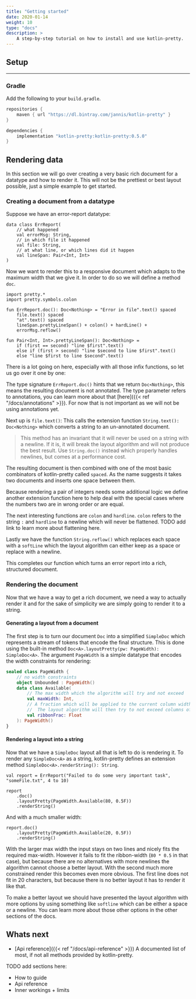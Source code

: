 ```yaml
---
title: "Getting started"
date: 2020-01-14
weight: 10
type: "docs"
description: >
    A step-by-step tutorial on how to install and use kotlin-pretty.
---
```


## Setup
----

### Gradle

Add the following to your `build.gradle`.

```groovy
repositories {
    maven { url "https://dl.bintray.com/jannis/kotlin-pretty" }
}

dependencies {
    implementation "kotlin-pretty:kotlin-pretty:0.5.0"
}
```

## Rendering data

In this section we will go over creating a very basic rich document for a datatype and how to render it. This will not be the prettiest or best layout possible, just a simple example to get started.

### Creating a document from a datatype

Suppose we have an error-report datatype:
```kotlin:ank:silent
data class ErrReport(
    // what happened
    val errorMsg: String,
    // in which file it happened
    val file: String,
    // at what line, or which lines did it happen
    val lineSpan: Pair<Int, Int>
)
```

Now we want to render this to a responsive document which adapts to the maximum width that we give it. In order to do so we will define a method `doc`.

```kotlin:ank:silent
import pretty.*
import pretty.symbols.colon

fun ErrReport.doc(): Doc<Nothing> = "Error in file".text() spaced
    file.text() spaced
    "at".text() spaced
    lineSpan.prettyLineSpan() + colon() + hardLine() +
    errorMsg.reflow()

fun Pair<Int, Int>.prettyLineSpan(): Doc<Nothing> =
    if (first == second) "line $first".text()
    else if (first > second) "line $second to line $first".text()
    else "line $first to line $second".text()
```

There is a lot going on here, especially with all those infix functions, so let us go over it one by one:

The type signature `ErrReport.doc()` hints that we return `Doc<Nothing>`, this means the resulting document is not annotated. The type parameter refers to annotations, you can learn more about that [here]({{< ref "/docs/annotations" >}}). For now that is not important as we will not be using annotations yet.

Next up is `file.text()`: This calls the extension function `String.text(): Doc<Nothing>` which converts a string to an un-annotated document.
> This method has an invariant that it will never be used on a string with a newline. If it is, it will break the layout algorithm and will not produce the best result. Use `String.doc()` instead which properly handles newlines, but comes at a performance cost.

The resulting document is then combined with one of the most basic combinators of kotlin-pretty called `spaced`. As the name suggests it takes two documents and inserts one space between them.

Because rendering a pair of integers needs some additional logic we define another extension function here to help deal with the special cases where the numbers two are in wrong order or are equal.

The next interesting functions are `colon` and `hardline`. `colon` refers to the string `:` and `hardline` to a newline which will never be flattened. TODO add link to learn more about flattening here.

Lastly we have the function `String.reflow()` which replaces each space with a `softLine` which the layout algorithm can either keep as a space or replace with a newline.

This completes our function which turns an error report into a rich, structured document.

### Rendering the document

Now that we have a way to get a rich document, we need a way to actually render it and for the sake of simplicity we are simply going to render it to a string.

#### Generating a layout from a document

The first step is to turn our document `Doc` into a simplified `SimpleDoc` which represents a stream of tokens that encode the final structure. This is done using the built-in method `Doc<A>.layoutPretty(pw: PageWidth): SimpleDoc<A>`. The argument `PageWidth` is a simple datatype that encodes the width constraints for rendering:

```kotlin
sealed class PageWidth {
    // no width constraints
    object Unbounded : PageWidth()
    data class Available(
        // The max width which the algorithm will try and not exceed
        val maxWidth: Int,
        // A fraction which will be applied to the current column width to tweak the max-width setting.
        //  The layout algorithm will then try to not exceed columns of size maxWidth * ribbonFrac
        val ribbonFrac: Float
    ): PageWidth()
}
```

#### Rendering a layout into a string

Now that we have a `SimpleDoc` layout all that is left to do is rendering it. To render any `SimpleDoc<A>` as a string, kotlin-pretty defines an extension method `SimpleDoc<A>.renderString(): String`. 

```kotlin:ank
val report = ErrReport("Failed to do some very important task", "someFile.txt", 4 to 10)

report
    .doc()
    .layoutPretty(PageWidth.Available(80, 0.5F))
    .renderString()
```
And with a much smaller width:
```kotlin:ank
report.doc()
    .layoutPretty(PageWidth.Available(20, 0.5F))
    .renderString()
```

With the larger max width the input stays on two lines and nicely fits the required max-width. However it fails to fit the ribbon-width (`80 * 0.5` in that case), but because there are no alternatives with more newlines the algorithm cannot choose a better layout. With the second much more constrained render this becomes even more obvious. The first line does not fit in 20 characters, but because there is no better layout it has to render it like that.

To make a better layout we should have presented the layout algorithm with more options by using something like `softline` which can be either a space or a newline. You can learn more about those other options in the other sections of the docs. 

## Whats next

- [Api reference]({{< ref "/docs/api-reference" >}}) A documented list of most, if not all methods provided by kotlin-pretty.

TODO add sections here:
- How to guide
- Api reference
- Inner workings + limits